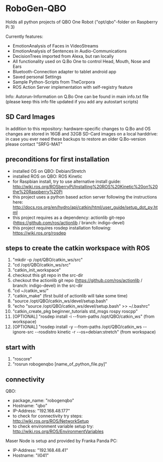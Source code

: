 # RoboGen-QBO
Holds all python projects of QBO One Robot ("opt/qbo"-folder on Raspberry Pi 3)

Currently features:
- EmotionAnalysis of Faces in VideoStreams
- EmotionAnalysis of Sentences in Audio-Communications
- DecisionTrees imported from Alexa, but ran locally
- All functionality used on Q.Bo One to control Head, Mouth, Nose and Ears
- Bluetooth-Connection adapter to tablet android app
- Saved personal Settings
- Sample Python-Scripts from TheCorpora
- ROS Action Server implementation with self-registry feature

Info: Autorun-Information on Q.Bo One can be found in main info.txt file (please keep this info file updated if you add any autostart scripts)

## SD Card Images
In addition to this repository: hardware-specific changes to Q.Bo and OS changes are stored in 16GB and 32GB SD-Card images on a local harddrive: in case you ever need these backups to restore an older Q.Bo-version please contact "SRFG-MAT"

## preconditions for first installation
- installed OS on QBO: Debian/Stretch 
- installed ROS on QBO: ROS Kinetic
- for Raspbian install, try to use alternative install guide: http://wiki.ros.org/ROSberryPi/Installing%20ROS%20Kinetic%20on%20the%20Raspberry%20Pi
- this project uses a python based action server following the instructions here: http://docs.ros.org/en/hydro/api/catkin/html/user_guide/setup_dot_py.html
- this project requires as a dependency: actionlib git-repo (https://github.com/ros/actionlib / branch: indigo-devel)
- this project requires rosdep installation following: https://wiki.ros.org/rosdep

## steps to create the catkin workspace with ROS
1) "mkdir –p /opt/QBO/catkin_ws/src"
2) "cd /opt/QBO/catkin_ws/src"
3) "catkin_init_workspace"
4) checkout this git repo in the src-dir
5) checkout the actionlib git repo (https://github.com/ros/actionlib / branch: indigo-devel) in the src-dir
6) "cd ~/catkin_ws/"
7) "catkin_make" (first build of actionlib will take some time)
8) "source /opt/QBO/catkin_ws/devel/setup.bash"
9) "echo "source /opt/QBO/catkin_ws/devel/setup.bash" >> ~/.bashrc"
10) "catkin_create_pkg beginner_tutorials std_msgs rospy roscpp"
11) [OPTIONAL] "rosdep install -i --from-paths /opt/QBO/catkin_ws" (from workspace)
12) [OPTIONAL] "rosdep install -y --from-paths /opt/QBO/catkin_ws --ignore-src --rosdistro kinetic -r --os=debian:stretch" (from workspace)

## start with
1) "roscore"
2) "rosrun robogenqbo [name_of_python_file.py]"

## connectivity

QBO:
- package_name: "robogenqbo"
- Hostname: "qbo"
- IP-Address: "192.168.48.177"
- to check for connectivity try steps: http://wiki.ros.org/ROS/NetworkSetup
- to check environment variable setup try: http://wiki.ros.org/ROS/EnvironmentVariables

Maser Node is setup and provided by Franka Panda PC:
- IP-Address: "192.168.48.41"
- Hostname: "il041"
